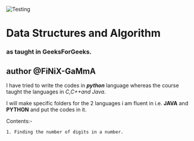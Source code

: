 ![Testing](https://www.passionateinmarketing.com/wp-content/uploads/2021/11/1_sMryEXZVPKFjGNcfSzE8Mw-1068x601.jpeg)

# Data Structures and Algorithm
### as taught in GeeksForGeeks.

## author @FiNiX-GaMmA 


I have tried to write the codes in **_python_** language whereas the course taught the languages in _C,C++and Java_.

I will make specific folders for the 2 languages i am fluent in i.e. **JAVA** and **PYTHON** and put the codes in it.

Contents:-

    1. Finding the number of digits in a number.